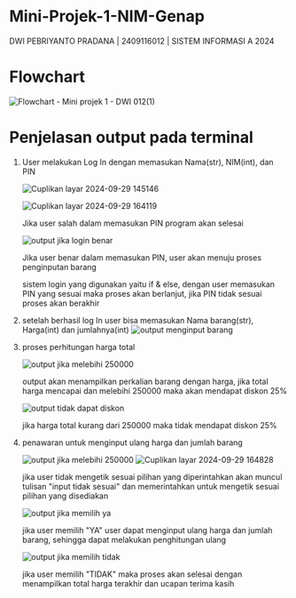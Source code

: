 # Mini-Projek-1-NIM-Genap
DWI PEBRIYANTO PRADANA | 2409116012 | SISTEM INFORMASI A 2024

# Flowchart
![Flowchart - Mini projek 1 - DWI 012(1)](https://github.com/user-attachments/assets/688a548c-7072-484e-a4fb-521541a0d4f8)

# Penjelasan output pada terminal
1. User melakukan Log In dengan memasukan Nama(str), NIM(int), dan PIN
   
   ![Cuplikan layar 2024-09-29 145146](https://github.com/user-attachments/assets/f84b1ea0-fb32-4865-940e-8ed66ee8aec0)

   ![Cuplikan layar 2024-09-29 164119](https://github.com/user-attachments/assets/aff98bf0-58a6-4fe0-97d1-805a630d15f8)

   Jika user salah dalam memasukan PIN program akan selesai
   
   ![output jika login benar](https://github.com/user-attachments/assets/346bc002-6274-4e26-bbd6-13b59bd40ef4)

   Jika user benar dalam memasukan PIN, user akan menuju proses penginputan barang

   sistem login yang digunakan yaitu if & else, dengan user memasukan PIN yang sesuai maka proses akan berlanjut, jika PIN tidak sesuai proses akan berakhir
   
3. setelah berhasil log In user bisa memasukan Nama barang(str), Harga(int) dan jumlahnya(int)
   ![output menginput barang](https://github.com/user-attachments/assets/4b470f29-c075-410b-be15-acead3c34fee)

4. proses perhitungan harga total
   
   ![output jika melebihi 250000](https://github.com/user-attachments/assets/5c7c6030-1cd3-43b9-9797-386fc4af8957)

   output akan menampilkan perkalian barang dengan harga, jika total harga  mencapai dan melebihi 250000 maka akan mendapat diskon 25%

   ![output tidak dapat diskon](https://github.com/user-attachments/assets/56009874-f670-4e3d-a525-d475de7ab56d)

   jika harga total kurang dari 250000 maka tidak mendapat diskon 25%

5. penawaran untuk menginput ulang harga dan jumlah barang
   
   ![output jika melebihi 250000](https://github.com/user-attachments/assets/8fe3ae12-2bf8-43e3-bd68-9d686a1efa08)
   ![Cuplikan layar 2024-09-29 164828](https://github.com/user-attachments/assets/8e4c2a41-4c28-4569-afb8-4597cc35e4f2)

   jika user tidak mengetik sesuai pilihan yang diperintahkan akan muncul tulisan "input tidak sesuai" dan memerintahkan untuk mengetik sesuai pilihan yang disediakan

   ![output jika memilih ya](https://github.com/user-attachments/assets/9058acc0-3547-4393-b5be-ac346bfe557b)

   jika user memilih "YA" user dapat menginput ulang harga dan jumlah barang, sehingga dapat melakukan penghitungan ulang

   ![output jika memilih tidak](https://github.com/user-attachments/assets/5017e925-44fa-452d-884f-bc68ae151ed9)

   jika user memilih "TIDAK" maka proses akan selesai dengan menampilkan total harga terakhir dan ucapan terima kasih
